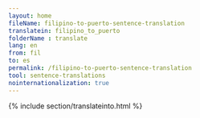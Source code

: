 ```yaml
---
layout: home
fileName: filipino-to-puerto-sentence-translation
translatein: filipino_to_puerto
folderName : translate
lang: en
from: fil
to: es
permalink: /filipino-to-puerto-sentence-translation
tool: sentence-translations
nointernationalization: true
---
```

{% include section/translateinto.html %}
